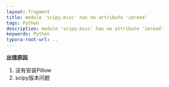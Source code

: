 ```yaml
---
layout: fragment
title: module 'scipy.misc' has no attribute 'imread'
tags: Python
description: module 'scipy.misc' has no attribute 'imread'
keywords: Python
typora-root-url: ..
---
```


**出错原因**
1. 没有安装Pillow
2. scipy版本问题
<!--stackedit_data:
eyJoaXN0b3J5IjpbMTU1MDkzODMyMV19
-->